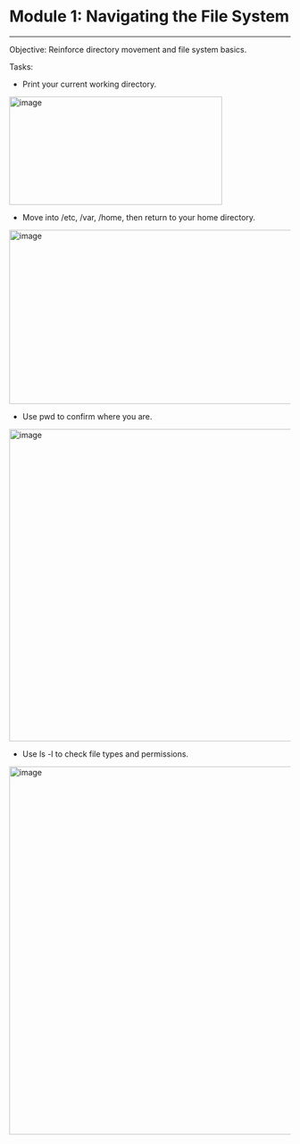 # Module 1: Navigating the File System
-------------------------------------------------------------
Objective: Reinforce directory movement and file system basics.

Tasks:

- Print your current working directory.
<img width="381" height="194" alt="image" src="https://github.com/user-attachments/assets/da049322-12cf-4945-a925-a737b2c035c6" />

- Move into /etc, /var, /home, then return to your home directory.
<img width="784" height="312" alt="image" src="https://github.com/user-attachments/assets/6c70aae0-dc48-4a87-9dcc-809193217e66" />

- Use pwd to confirm where you are.
<img width="852" height="560" alt="image" src="https://github.com/user-attachments/assets/f4cfda26-1ad7-478c-bffb-b785b106b7e4" />

- Use ls -l to check file types and permissions.
<img width="814" height="660" alt="image" src="https://github.com/user-attachments/assets/44d66929-5530-49b4-b992-3e5fd332ab4e" />
